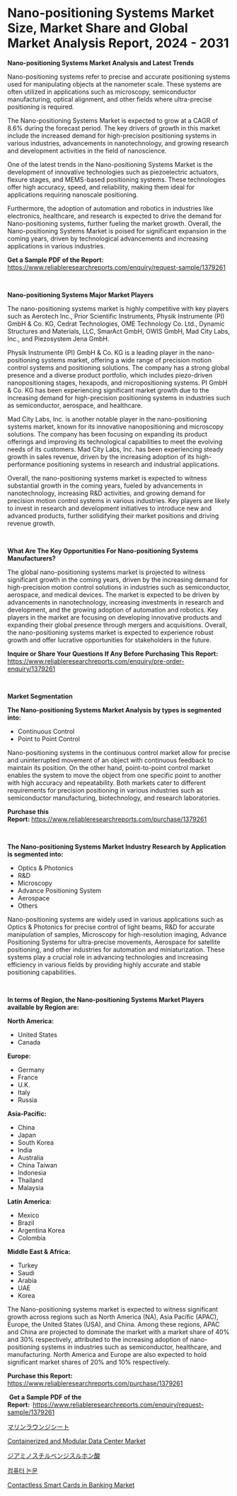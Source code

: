 <p><h1>Nano-positioning Systems Market Size, Market Share and Global Market Analysis Report, 2024 - 2031</h1></p><p><strong>Nano-positioning Systems Market Analysis and Latest Trends</strong></p>
<p><p>Nano-positioning systems refer to precise and accurate positioning systems used for manipulating objects at the nanometer scale. These systems are often utilized in applications such as microscopy, semiconductor manufacturing, optical alignment, and other fields where ultra-precise positioning is required.</p><p>The Nano-positioning Systems Market is expected to grow at a CAGR of 8.6% during the forecast period. The key drivers of growth in this market include the increased demand for high-precision positioning systems in various industries, advancements in nanotechnology, and growing research and development activities in the field of nanoscience.</p><p>One of the latest trends in the Nano-positioning Systems Market is the development of innovative technologies such as piezoelectric actuators, flexure stages, and MEMS-based positioning systems. These technologies offer high accuracy, speed, and reliability, making them ideal for applications requiring nanoscale positioning.</p><p>Furthermore, the adoption of automation and robotics in industries like electronics, healthcare, and research is expected to drive the demand for Nano-positioning systems, further fueling the market growth. Overall, the Nano-positioning Systems Market is poised for significant expansion in the coming years, driven by technological advancements and increasing applications in various industries.</p></p>
<p><strong>Get a Sample PDF of the Report:&nbsp;</strong> <a href="https://www.reliableresearchreports.com/enquiry/request-sample/1379261">https://www.reliableresearchreports.com/enquiry/request-sample/1379261</a></p>
<p>&nbsp;</p>
<p><strong>Nano-positioning Systems Major Market Players</strong></p>
<p><p>The nano-positioning systems market is highly competitive with key players such as Aerotech Inc., Prior Scientific Instruments, Physik Instrumente (PI) GmbH & Co. KG, Cedrat Technologies, OME Technology Co. Ltd., Dynamic Structures and Materials, LLC, SmarAct GmbH, OWIS GmbH, Mad City Labs, Inc., and Piezosystem Jena GmbH.</p><p>Physik Instrumente (PI) GmbH & Co. KG is a leading player in the nano-positioning systems market, offering a wide range of precision motion control systems and positioning solutions. The company has a strong global presence and a diverse product portfolio, which includes piezo-driven nanopositioning stages, hexapods, and micropositioning systems. PI GmbH & Co. KG has been experiencing significant market growth due to the increasing demand for high-precision positioning systems in industries such as semiconductor, aerospace, and healthcare.</p><p>Mad City Labs, Inc. is another notable player in the nano-positioning systems market, known for its innovative nanopositioning and microscopy solutions. The company has been focusing on expanding its product offerings and improving its technological capabilities to meet the evolving needs of its customers. Mad City Labs, Inc. has been experiencing steady growth in sales revenue, driven by the increasing adoption of its high-performance positioning systems in research and industrial applications.</p><p>Overall, the nano-positioning systems market is expected to witness substantial growth in the coming years, fueled by advancements in nanotechnology, increasing R&D activities, and growing demand for precision motion control systems in various industries. Key players are likely to invest in research and development initiatives to introduce new and advanced products, further solidifying their market positions and driving revenue growth.</p></p>
<p>&nbsp;</p>
<p><strong>What Are The Key Opportunities For Nano-positioning Systems Manufacturers?</strong></p>
<p><p>The global nano-positioning systems market is projected to witness significant growth in the coming years, driven by the increasing demand for high-precision motion control solutions in industries such as semiconductor, aerospace, and medical devices. The market is expected to be driven by advancements in nanotechnology, increasing investments in research and development, and the growing adoption of automation and robotics. Key players in the market are focusing on developing innovative products and expanding their global presence through mergers and acquisitions. Overall, the nano-positioning systems market is expected to experience robust growth and offer lucrative opportunities for stakeholders in the future.</p></p>
<p><strong>Inquire or Share Your Questions If Any Before Purchasing This Report:</strong> <a href="https://www.reliableresearchreports.com/enquiry/pre-order-enquiry/1379261">https://www.reliableresearchreports.com/enquiry/pre-order-enquiry/1379261</a></p>
<p>&nbsp;</p>
<p><strong>Market Segmentation</strong></p>
<p><strong>The Nano-positioning Systems Market Analysis by types is segmented into:</strong></p>
<p><ul><li>Continuous Control</li><li>Point to Point Control</li></ul></p>
<p><p>Nano-positioning systems in the continuous control market allow for precise and uninterrupted movement of an object with continuous feedback to maintain its position. On the other hand, point-to-point control market enables the system to move the object from one specific point to another with high accuracy and repeatability. Both markets cater to different requirements for precision positioning in various industries such as semiconductor manufacturing, biotechnology, and research laboratories.</p></p>
<p><strong>Purchase this Report:&nbsp;</strong><a href="https://www.reliableresearchreports.com/purchase/1379261">https://www.reliableresearchreports.com/purchase/1379261</a></p>
<p>&nbsp;</p>
<p><strong>The Nano-positioning Systems Market Industry Research by Application is segmented into:</strong></p>
<p><ul><li>Optics & Photonics</li><li>R&D</li><li>Microscopy</li><li>Advance Positioning System</li><li>Aerospace</li><li>Others</li></ul></p>
<p><p>Nano-positioning systems are widely used in various applications such as Optics & Photonics for precise control of light beams, R&D for accurate manipulation of samples, Microscopy for high-resolution imaging, Advance Positioning Systems for ultra-precise movements, Aerospace for satellite positioning, and other industries for automation and miniaturization. These systems play a crucial role in advancing technologies and increasing efficiency in various fields by providing highly accurate and stable positioning capabilities.</p></p>
<p>&nbsp;</p>
<p><strong>In terms of Region, the Nano-positioning Systems Market Players available by Region are:</strong></p>
<p>
    <p> <strong> North America: </strong>
        <ul>
            <li>United States</li>
            <li>Canada</li>
        </ul>
        </p> 
    <p> <strong> Europe: </strong>
        <ul>
            <li>Germany</li>
            <li>France</li>
            <li>U.K.</li>
            <li>Italy</li>
            <li>Russia</li>
        </ul>
        </p> 
    <p> <strong> Asia-Pacific: </strong>
        <ul>
            <li>China</li>
            <li>Japan</li>
            <li>South Korea</li>
            <li>India</li>
            <li>Australia</li>
            <li>China Taiwan</li>
            <li>Indonesia</li>
            <li>Thailand</li>
            <li>Malaysia</li>
        </ul>
        </p> 
    <p> <strong> Latin America: </strong>
        <ul>
            <li>Mexico</li>
            <li>Brazil</li>
            <li>Argentina Korea</li>
            <li>Colombia</li>
        </ul>
        </p> 
    <p> <strong> Middle East & Africa: </strong>
        <ul>
            <li>Turkey</li>
            <li>Saudi</li>
            <li>Arabia</li>
            <li>UAE</li>
            <li>Korea</li>
        </ul>
    </p>
    </p>
<p><p>The Nano-positioning systems market is expected to witness significant growth across regions such as North America (NA), Asia Pacific (APAC), Europe, the United States (USA), and China. Among these regions, APAC and China are projected to dominate the market with a market share of 40% and 30% respectively, attributed to the increasing adoption of nano-positioning systems in industries such as semiconductor, healthcare, and manufacturing. North America and Europe are also expected to hold significant market shares of 20% and 10% respectively.</p></p>
<p><strong>Purchase this Report: </strong><a href="https://www.reliableresearchreports.com/purchase/1379261">https://www.reliableresearchreports.com/purchase/1379261</a></p>
<p>&nbsp;<strong>Get a Sample PDF of the Report:&nbsp;&nbsp;</strong><a href="https://www.reliableresearchreports.com/enquiry/request-sample/1379261">https://www.reliableresearchreports.com/enquiry/request-sample/1379261</a></p>
<p><strong></strong></p>
<p><p><a href="https://github.com/xtkhtofdt934839/Market-Research-Report-List-1/blob/main/393552412662.md">マリンラウンジシート</a></p><p><a href="https://github.com/mancsybtousav/Market-Research-Report-List-1/blob/main/containerized-and-modular-data-center-market.md">Containerized and Modular Data Center Market</a></p><p><a href="https://github.com/ddwcuskozol07187/Market-Research-Report-List-1/blob/main/646237512663.md">ジアミノスチルベンジスルホン酸</a></p><p><a href="https://github.com/PercyHagernes9778/Market-Research-Report-List-1/blob/main/767186011774.md">컴퓨터 논문</a></p><p><a href="https://github.com/josesg55/Market-Research-Report-List-2/blob/main/contactless-smart-cards-in-banking-market.md">Contactless Smart Cards in Banking Market</a></p></p>